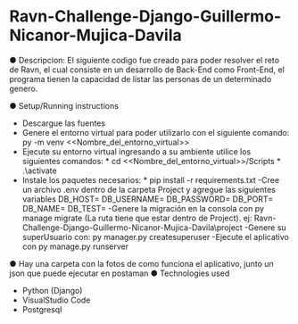 # Ravn-Challenge-Django-Guillermo-Nicanor-Mujica-Davila
● Descripcion:
El siguiente codigo fue creado para poder resolver el reto de Ravn, el cual consiste en un desarrollo de Back-End como Front-End, el programa tienen la capacidad de listar las personas de un determinado genero.

●   Setup/Running instructions
- Descargue las fuentes
- Genere el entorno virtual para poder utilizarlo con el siguiente comando: py -m venv <<Nombre_del_entorno_virtual>>
- Ejecute su entorno virtual ingresando a su ambiente utilice los siguientes comandos:
        * cd <<Nombre_del_entorno_virtual>>/Scripts
        * .\activate
- Instale los paquetes necesarios: 
        * pip install -r requirements.txt
-Cree un archivo .env dentro de la carpeta Project y agregue las siguientes variables
    DB_HOST=
    DB_USERNAME=
    DB_PASSWORD=
    DB_PORT=
    DB_NAME=
    DB_TEST=
-Genere la migración en la consola con py manage migrate (La ruta tiene que estar dentro de Project). ej:
    Ravn-Challenge-Django-Guillermo-Nicanor-Mujica-Davila\project
-Genere su superUsuario con:
    py manager.py createsuperuser
-Ejecute el aplicativo con
    py manage.py runserver

●	Hay una carpeta con la fotos de como funciona el aplicativo, junto un json que puede ejecutar en postaman 
●	Technologies used
- Python (Django)
- VisualStudio Code
- Postgresql

